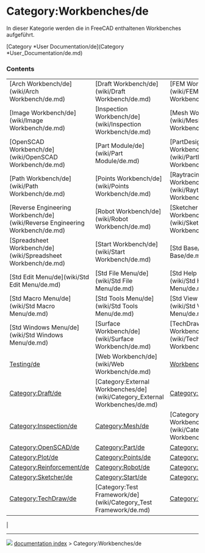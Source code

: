 # Category:Workbenches/de
In dieser Kategorie werden die in FreeCAD enthaltenen Workbenches aufgeführt.

[Category   *User Documentation/de](Category   *User_Documentation/de.md)

### Contents

|     |     |     |
| --- | --- | --- |
| [Arch Workbench/de](wiki/Arch Workbench/de.md) | [Draft Workbench/de](wiki/Draft Workbench/de.md) | [FEM Workbench/de](wiki/FEM Workbench/de.md) |
| [Image Workbench/de](wiki/Image Workbench/de.md) | [Inspection Workbench/de](wiki/Inspection Workbench/de.md) | [Mesh Workbench/de](wiki/Mesh Workbench/de.md) |
| [OpenSCAD Workbench/de](wiki/OpenSCAD Workbench/de.md) | [Part Module/de](wiki/Part Module/de.md) | [PartDesign Workbench/de](wiki/PartDesign Workbench/de.md) |
| [Path Workbench/de](wiki/Path Workbench/de.md) | [Points Workbench/de](wiki/Points Workbench/de.md) | [Raytracing Workbench/de](wiki/Raytracing Workbench/de.md) |
| [Reverse Engineering Workbench/de](wiki/Reverse Engineering Workbench/de.md) | [Robot Workbench/de](wiki/Robot Workbench/de.md) | [Sketcher Workbench/de](wiki/Sketcher Workbench/de.md) |
| [Spreadsheet Workbench/de](wiki/Spreadsheet Workbench/de.md) | [Start Workbench/de](wiki/Start Workbench/de.md) | [Std Base/de](wiki/Std Base/de.md) |
| [Std Edit Menu/de](wiki/Std Edit Menu/de.md) | [Std File Menu/de](wiki/Std File Menu/de.md) | [Std Help Menu/de](wiki/Std Help Menu/de.md) |
| [Std Macro Menu/de](wiki/Std Macro Menu/de.md) | [Std Tools Menu/de](wiki/Std Tools Menu/de.md) | [Std View Menu/de](wiki/Std View Menu/de.md) |
| [Std Windows Menu/de](wiki/Std Windows Menu/de.md) | [Surface Workbench/de](wiki/Surface Workbench/de.md) | [TechDraw Workbench/de](wiki/TechDraw Workbench/de.md) |
| [Testing/de](wiki/Testing/de.md) | [Web Workbench/de](wiki/Web Workbench/de.md) | [Workbenches/de](wiki/Workbenches/de.md) |
| [Category:Draft/de](wiki/Category_Draft/de.md) | [Category:External Workbenches/de](wiki/Category_External Workbenches/de.md) | [Category:FEM/de](wiki/Category_FEM/de.md) |
| [Category:Inspection/de](wiki/Category_Inspection/de.md) | [Category:Mesh/de](wiki/Category_Mesh/de.md) | [Category:Obsolete Workbenches/de](wiki/Category_Obsolete Workbenches/de.md) |
| [Category:OpenSCAD/de](wiki/Category_OpenSCAD/de.md) | [Category:Part/de](wiki/Category_Part/de.md) | [Category:Path/de](wiki/Category_Path/de.md) |
| [Category:Plot/de](wiki/Category_Plot/de.md) | [Category:Points/de](wiki/Category_Points/de.md) | [Category:Raytracing/de](wiki/Category_Raytracing/de.md) |
| [Category:Reinforcement/de](wiki/Category_Reinforcement/de.md) | [Category:Robot/de](wiki/Category_Robot/de.md) | [Category:Ship/de](wiki/Category_Ship/de.md) |
| [Category:Sketcher/de](wiki/Category_Sketcher/de.md) | [Category:Start/de](wiki/Category_Start/de.md) | [Category:Surface/de](wiki/Category_Surface/de.md) |
| [Category:TechDraw/de](wiki/Category_TechDraw/de.md) | [Category:Test Framework/de](wiki/Category_Test Framework/de.md) | [Category:Web/de](wiki/Category_Web/de.md) |
|



---
![](images/Right_arrow.png) [documentation index](../README.md) > Category:Workbenches/de
